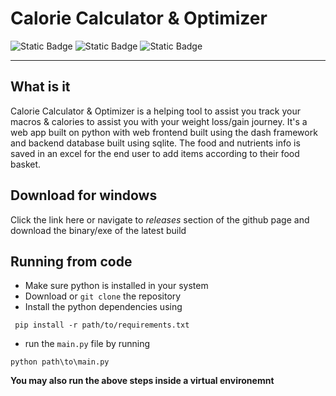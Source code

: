# Calorie Calculator & Optimizer

![Static Badge](https://img.shields.io/badge/Version-1.0.0-blue)
![Static Badge](https://img.shields.io/badge/License-MIT-blue?style=flat&labelColor=%23eb8c34&color=%23137085)
![Static Badge](https://img.shields.io/badge/Tests-passed-green?style=flat)
<hr>

## What is it
Calorie Calculator & Optimizer is a helping tool to assist you track your macros & calories to assist you with your weight loss/gain journey. It's a web app built on python with web frontend built using the dash framework and backend database built using sqlite. The food and nutrients info is saved in an excel for the end user to add items according to their food basket.

## Download for windows
Click the link here or navigate to _releases_ section of the github page and download the binary/exe of the latest build

## Running from code
- Make sure python is installed in your system
- Download or ``` git clone ``` the repository
- Install the python dependencies using  
```
 pip install -r path/to/requirements.txt
```
- run the ```main.py``` file by running 
```
python path\to\main.py
```

**You may also run the above steps inside a virtual environemnt**